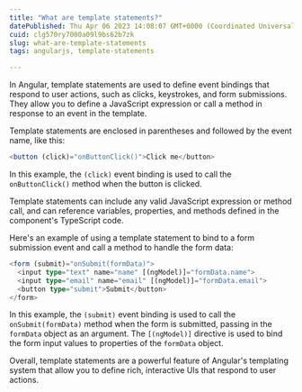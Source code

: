 ```yaml
---
title: "What are template statements?"
datePublished: Thu Apr 06 2023 14:08:07 GMT+0000 (Coordinated Universal Time)
cuid: clg570ry7000a09l9bs62b7zk
slug: what-are-template-statements
tags: angularjs, template-statements

---
```


In Angular, template statements are used to define event bindings that respond to user actions, such as clicks, keystrokes, and form submissions. They allow you to define a JavaScript expression or call a method in response to an event in the template.

Template statements are enclosed in parentheses and followed by the event name, like this:

```typescript
<button (click)="onButtonClick()">Click me</button>
```

In this example, the `(click)` event binding is used to call the `onButtonClick()` method when the button is clicked.

Template statements can include any valid JavaScript expression or method call, and can reference variables, properties, and methods defined in the component's TypeScript code.

Here's an example of using a template statement to bind to a form submission event and call a method to handle the form data:

```typescript
<form (submit)="onSubmit(formData)">
  <input type="text" name="name" [(ngModel)]="formData.name">
  <input type="email" name="email" [(ngModel)]="formData.email">
  <button type="submit">Submit</button>
</form>
```

In this example, the `(submit)` event binding is used to call the `onSubmit(formData)` method when the form is submitted, passing in the `formData` object as an argument. The `[(ngModel)]` directive is used to bind the form input values to properties of the `formData` object.

Overall, template statements are a powerful feature of Angular's templating system that allow you to define rich, interactive UIs that respond to user actions.
